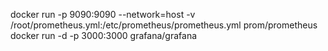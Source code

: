 docker run -p 9090:9090 --network=host -v /root/prometheus.yml:/etc/prometheus/prometheus.yml  prom/prometheus
docker run -d -p 3000:3000 grafana/grafana
